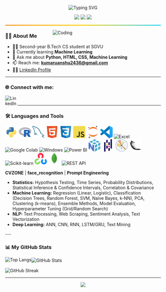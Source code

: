 <!-- Gradient Header -->
<p align="center">
  <img src="https://readme-typing-svg.demolab.com/?font=Fira+Code&weight=700&pause=1000&color=F7971E,FFD200,21D4FD,B721FF&center=true&width=435&lines=Hi+%F0%9F%91%8B%2C+I'm+Anshu+Kumari!;Frontend+Developer+%7C+Data+Analyst;B.Tech+CS+Student+at+SGVU" alt="Typing SVG" />
</p>

<p align="center">
  <img src="https://img.shields.io/badge/Currently%20Learning-Machine%20Learning-F7971E?style=for-the-badge&logo=python&logoColor=white"/>
  <img src="https://img.shields.io/badge/Ask%20me%20about-Python%2C%20HTML%2C%20CSS%2C%20ML-21D4FD?style=for-the-badge"/>
  <img src="https://img.shields.io/badge/From-India-B721FF?style=for-the-badge&logo=india&logoColor=white"/>
</p>

<!-- Gradient Divider -->
<hr style="height:3px;background: linear-gradient(90deg, #F7971E 0%, #FFD200 50%, #21D4FD 100%); border:none;" />

<img align="right" alt="Coding" width="350" src="https://user-images.githubusercontent.com/59734313/157189039-c09b3e38-9f42-42c0-ab54-14f1574190a7.gif"/>

### 🙋‍♂️ About Me
- 👩‍🎓 Second-year B.Tech CS student at SGVU
- 🌱 Currently learning **Machine Learning**
- 💬 Ask me about **Python, HTML, CSS, Machine Learning**
- 📫 Reach me: **kumaruanshu2436@gmail.com**
- 👨‍💻 [LinkedIn Profile](https://www.linkedin.com/in/anshu-k-446653251/)

---

### 🌐 Connect with me:
[<img align="left" alt="LinkedIn" width="40px" src="https://cdn.jsdelivr.net/gh/devicons/devicon/icons/linkedin/linkedin-original.svg" />](https://www.linkedin.com/in/anshu-k-446653251/)
<br/>

---

### 🛠️ Languages and Tools

<p>
  <!-- Programming Languages -->
  <img src="https://raw.githubusercontent.com/devicons/devicon/master/icons/python/python-original.svg" alt="Python" width="40"/>
  <img src="https://raw.githubusercontent.com/devicons/devicon/master/icons/r/r-original.svg" alt="R" width="40"/>
  <img src="https://raw.githubusercontent.com/devicons/devicon/master/icons/mysql/mysql-original.svg" alt="MySQL" width="40"/>
  <img src="https://raw.githubusercontent.com/devicons/devicon/master/icons/html5/html5-original.svg" alt="HTML5" width="40"/>
  <img src="https://raw.githubusercontent.com/devicons/devicon/master/icons/css3/css3-original.svg" alt="CSS3" width="40"/>
  <img src="https://raw.githubusercontent.com/devicons/devicon/master/icons/javascript/javascript-original.svg" alt="JavaScript" width="40"/>

  <!-- Tools & Platforms -->
  <img src="https://raw.githubusercontent.com/devicons/devicon/master/icons/jupyter/jupyter-original.svg" alt="Jupyter" width="40"/>
  <img src="https://raw.githubusercontent.com/devicons/devicon/master/icons/vscode/vscode-original.svg" alt="VS Code" width="40"/>
  <img src="https://img.icons8.com/color/48/000000/microsoft-excel-2019--v1.png" alt="Excel" width="40"/>
  <img src="https://img.icons8.com/color/48/000000/google-colab.png" alt="Google Colab" width="40"/>
  <img src="https://img.icons8.com/color/48/000000/windows-10.png" alt="Windows" width="40"/>
  <img src="https://img.icons8.com/color/48/000000/power-bi.png" alt="Power BI" width="40"/>

  <!-- Libraries/Frameworks -->
  <img src="https://raw.githubusercontent.com/devicons/devicon/master/icons/numpy/numpy-original.svg" alt="NumPy" width="40"/>
  <img src="https://raw.githubusercontent.com/devicons/devicon/master/icons/pandas/pandas-original.svg" alt="Pandas" width="40"/>
  <img src="https://raw.githubusercontent.com/devicons/devicon/master/icons/matplotlib/matplotlib-original.svg" alt="Matplotlib" width="40"/>
  <img src="https://raw.githubusercontent.com/devicons/devicon/master/icons/flask/flask-original.svg" alt="Flask" width="40"/>
  <img src="https://raw.githubusercontent.com/devicons/devicon/master/icons/scikit-learn/scikit-learn-original.svg" alt="Scikit-learn" width="40"/>
  <!-- CVZone, face_recognition, OpenCV, MongoDB, Prompt Engineering (text only as icon not available) -->
  <img src="https://raw.githubusercontent.com/devicons/devicon/master/icons/opencv/opencv-original.svg" alt="OpenCV" width="40"/>
  <img src="https://raw.githubusercontent.com/devicons/devicon/master/icons/mongodb/mongodb-original.svg" alt="MongoDB" width="40"/>
  <img src="https://img.icons8.com/ios-filled/50/000000/api.png" alt="REST API" width="40"/>
</p>

<!-- Text-only for these: CVZONE, face_recognition, Prompt Engineering -->
<p>
  <b>CVZONE</b> | <b>face_recognition</b> | <b>Prompt Engineering</b>
</p>

<!-- Skill Highlights -->
<ul>
  <li><b>Statistics:</b> Hypothesis Testing, Time Series, Probability Distributions, Statistical Inference & Confidence Intervals, Correlation & Covariance</li>
  <li><b>Machine Learning:</b> Regression (Linear, Logistic), Classification (Decision Trees, Random Forest, SVM, Naive Bayes, k-NN), PCA, Clustering (k-means), Ensemble Methods, Model Evaluation, Hyperparameter Tuning (Grid/Random Search)</li>
  <li><b>NLP:</b> Text Processing, Web Scraping, Sentiment Analysis, Text Vectorization</li>
  <li><b>Deep Learning:</b> ANN, CNN, RNN, LSTM/GRU, Text Mining</li>
</ul>
---

### 📊 My GitHub Stats
<p>
  <img align="left" src="https://github-readme-stats.vercel.app/api/top-langs?username=anshu7485&show_icons=true&locale=en&layout=compact&theme=radical" alt="Top Langs"/>
</p>
<p>
  <img align="center" src="https://github-readme-stats.vercel.app/api?username=anshu7485&show_icons=true&locale=en&theme=radical" alt="GitHub Stats"/>
</p>
<p>
  <img align="center" src="https://github-readme-streak-stats.herokuapp.com/?user=anshu7485&theme=radical" alt="GitHub Streak"/>
</p>

---

<p align="center">
  <img src="https://komarev.com/ghpvc/?username=anshu7485&label=Profile%20views&color=21D4FD&style=flat"/>
</p>
